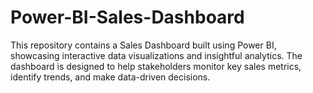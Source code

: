 # Power-BI-Sales-Dashboard
This repository contains a Sales Dashboard built using Power BI, showcasing interactive data visualizations and insightful analytics. The dashboard is designed to help stakeholders monitor key sales metrics, identify trends, and make data-driven decisions.
